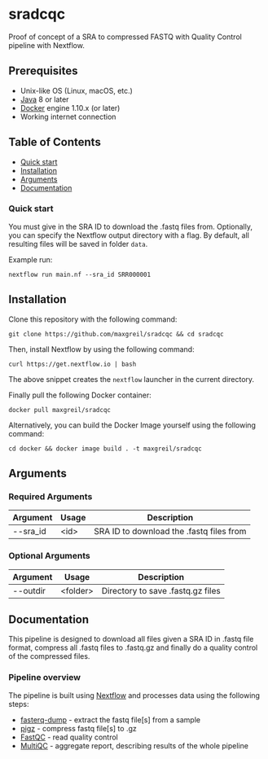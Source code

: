 # sradcqc

Proof of concept of a SRA to compressed FASTQ with Quality Control pipeline with Nextflow.

## Prerequisites

* Unix-like OS (Linux, macOS, etc.)
* [Java](http://jdk.java.net/) 8 or later
* [Docker](https://www.docker.com/) engine 1.10.x (or later)
* Working internet connection

## Table of Contents

* [Quick start](#Quick-start)
* [Installation](#Installation)
* [Arguments](#Arguments)
* [Documentation](#Documentation)

### Quick start

You must give in the SRA ID to download the .fastq files from. Optionally, you can specify the Nextflow output directory with a flag. By default, all resulting files will be saved in folder `data`.

Example run:
```
nextflow run main.nf --sra_id SRR000001
```

## Installation

Clone this repository with the following command:

```
git clone https://github.com/maxgreil/sradcqc && cd sradcqc
```

Then, install Nextflow by using the following command:

```
curl https://get.nextflow.io | bash
```

The above snippet creates the `nextflow` launcher in the current directory.

Finally pull the following Docker container:

```
docker pull maxgreil/sradcqc
```

Alternatively, you can build the Docker Image yourself using the following command:

```
cd docker && docker image build . -t maxgreil/sradcqc
```

## Arguments

### Required Arguments
| Argument  | Usage                            | Description                                                          |
|-----------|----------------------------------|----------------------------------------------------------------------|
| --sra_id  | \<id\>                           | SRA ID to download the .fastq files from                             |

### Optional Arguments
| Argument  | Usage                            | Description                                                          |
|-----------|----------------------------------|----------------------------------------------------------------------|
| --outdir  | \<folder\>                       | Directory to save .fastq.gz files                                    |

## Documentation

This pipeline is designed to download all files given a SRA ID in .fastq file format, compress all .fastq files to .fastq.gz and finally do a quality control of the compressed files.

### Pipeline overview

The pipeline is built using [Nextflow](https://www.nextflow.io/)
and processes data using the following steps:

* [fasterq-dump](https://github.com/ncbi/sra-tools/blob/master/tools/fasterq-dump/readme.txt) - extract the fastq file[s] from a sample
* [pigz](https://zlib.net/pigz/) - compress fastq file[s] to .gz
* [FastQC](http://www.bioinformatics.babraham.ac.uk/projects/fastqc/) - read quality control
* [MultiQC](https://multiqc.info) - aggregate report, describing results of the whole pipeline
